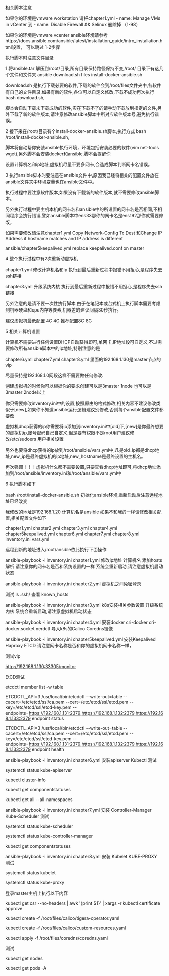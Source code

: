 相关脚本注意 

  如果你的环境是vmware workstation 请把chapter1.yml - name: Manage VMs in vCenter 到 - name: Disable Firewall && Selinux 删除掉 （1-98）
  
  如果你的环境是vmware vcenter ansible环境请参考https://docs.ansible.com/ansible/latest/installation_guide/intro_installation.html设置， 可以跳过 1-2步骤

  执行脚本时注意文件目录 
  
1 将ansible.tar 解压到/root/目录,所有目录保持路径保持不变,/root/ 目录下有这几个文件和文件夹 ansible  download.sh  files  install-docker-ansible.sh

  download.sh 是执行下载必要的软件,下载的软件会到/root/files文件夹中,各软件有自己的文件目录,如果有新的软件,各位可以自定义修改,下载不成功再次执行bash download.sh,
  
  脚本会自动下载未下载成功的软件,实在下载不了的请手动下载放到指定的文件,另外下载了新的软件版本,请注意修改ansible脚本中所对应软件版本号,避免执行错误。
  

2 接下来在/root/目录有个install-docker-ansible.sh脚本,执行方式 bash /root/install-docker-ansible.sh,

  脚本将自动帮你安装ansible执行环境，环境包括安装必要的软件(vim net-tools wget),另外脚本会安装docker和ansible,脚本会提醒你
  
  设置计算机名和ip地址,虚拟机尽量不要多网卡,会造成脚本判断网卡名错误。

3 执行ansible脚本时要注意在ansible文件中,原因我已经将相关的配置文件放在ansible文件夹中环境变量也在ansible文件中。

  执行过程中要注意软件版本,如果没有下载新的软件版本,就不需要修改ansible脚本。
  
  另外执行过程中要主机本机的网卡名和ansible中的所设置的网卡名是否相同,不相同程序会执行错误,譬如ansible脚本中ens33那你的网卡名是ens192那你就需要修改，
  
  如果需要修改请注意chapter1.yml Copy Network-Config To Dest 和Change IP Address if hostname matches and IP address is different
  
  ansible/chapter5keepalived.yml  replace keepalived.conf on master

4 整个执行过程中有2次重新动虚拟机

  chapter1.yml 修改计算机名和ip 执行到最后重新过程中报错不用担心,是程序失去ssh链接
  
  chapter3.yml 升级系统内核   执行到最后重新过程中报错不用担心,是程序失去ssh链接
  
  另外注意的是请不要一次性执行脚本,由于在笔记本或台式机上执行脚本需要考虑到机器硬盘和cpu内存等要素,机器差的建议间隔30秒执行。
  
  建议虚拟机最低配置 4C 4G 推荐配置8C 8G

5 相关计算机设置

  计算机不需要进行任何设置DHCP自动获得即可,单网卡,IP地址段可自定义,不过需要修改所有ansible脚本中的ip地址,特别注意的是
  
  chapter6.yml  chapter7.yml  chapter8.yml 里面的192.168.1.130是master节点的vip
  
  尽量保持是192.168.1.0网段这样不需要做任何修改.
  
  创建虚拟机的时候你可以根据你的要求创建可以是3master 1node 也可以是3master 2node以上
  
  你只需要修改inventory.ini中的设置,按照原由的格式修改,相关内容不建议修改类似于[new],如果你不知道ansible运行逻辑建议别修改,否则每个ansible配置文件都要改
  
  虚拟机dhcp获得的ip你需要将ip添加到inventory.ini中[old]下,[new]是你最终想要的虚拟机ip,账号密码自己自定义,但是要有权限不是root用户建议修改/etc/sudoers 用户相关设置
  
  另外也要将dhcp获得的ip放到/root/ansible/vars.yml中,凡是old_ip都是dhcp地址,new_ip是最终虚拟机的ip地址,new_hostname是最终设置的主机名。
  
  再次强调！！！虚拟机什么都不需要设置,只要查看dhcp地址即可,将dhcp地址添加到/root/ansible/inventory.ini和/root/ansible/vars.yml中
  

6 执行脚本如下

  bash /root/install-docker-ansible.sh  初始化ansible环境,重新启动后注意远程地址已经改变
  
  我修改的地址是192.168.1.20 计算机名是ansible  如果不和我的一样请修改相关配置,相关配置文件如下
  
  chapter1.yml  chapter2.yml  chapter3.yml  chapter4.yml  chapter5keepalived.yml  chapter6.yml  chapter7.yml  chapter8.yml  inventory.ini vars.yml
  
  远程到新的地址进入/root/ansible依此执行下面操作
  
  ansible-playbook -i inventory.ini chapter1.yml   修改ip地址 计算机名 添加hosts解析 请注意你的网卡名是否和系统设置的一样 系统会重新启动,请注意虚拟机启动状态
  
  ansible-playbook -i inventory.ini chapter2.yml   虚拟机之间免密登录 
  
  测试 ls .ssh/ 查看 known_hosts
  
  ansible-playbook -i inventory.ini chapter3.yml   k8s安装相关参数设置 升级系统内核  系统会重新启动,请注意虚拟机启动状态

  ansible-playbook -i inventory.ini chapter4.yml   安装docker cri-docker cri-docker.socket nerdctl 导入k8s的Calico Coredns镜像

  ansible-playbook -i inventory.ini chapter5keepalived.yml  安装Keepalived  Haproxy ETCD 请注意网卡名称是否和你的虚拟机网卡名称一样，
  
  测试vip
  
  http://192.168.1.130:33305/monitor 
  
  EtCD测试
  
  etcdctl member list -w table
  
  ETCDCTL_API=3 /usr/local/bin/etcdctl --write-out=table --cacert=/etc/etcd/ssl/ca.pem --cert=/etc/etcd/ssl/etcd.pem --key=/etc/etcd/ssl/etcd-key.pem --endpoints=https://192.168.1.131:2379,https://192.168.1.132:2379,https://192.168.1.133:2379 endpoint status
  
  ETCDCTL_API=3 /usr/local/bin/etcdctl --write-out=table --cacert=/etc/etcd/ssl/ca.pem --cert=/etc/etcd/ssl/etcd.pem --key=/etc/etcd/ssl/etcd-key.pem --endpoints=https://192.168.1.131:2379,https://192.168.1.132:2379,https://192.168.1.133:2379 endpoint health 
 
  ansible-playbook -i inventory.ini chapter6.yml 安装apiserver Kubectl 
  测试
  
  systemctl status kube-apiserver
  
  kubectl cluster-info
  
  kubectl get componentstatuses
  
  kubectl get all --all-namespaces

  ansible-playbook -i inventory.ini chapter7.yml  安装 Controller-Manager  Kube-Scheduler 
  测试
  
  systemctl status kube-scheduler
  
  systemctl status kube-controller-manager
  
  kubectl get componentstatuses

  ansible-playbook -i inventory.ini chapter8.yml  安装 Kubelet KUBE-PROXY      
  测试
  
  systemctl status kubelet 
  
  systemctl status kube-proxy
  
  登录master主机上执行以下内容
  
  kubectl get csr --no-headers | awk '{print $1}' | xargs -r kubectl certificate approve
  
  kubectl create -f /root/files/calico/tigera-operator.yaml
  
  kubectl create -f /root/files/calico/custom-resources.yaml
  
  kubectl apply -f /root/files/coredns/coredns.yaml 
  
  测试
  
  kubectl get nodes
  
  kubectl get pods -A
  
